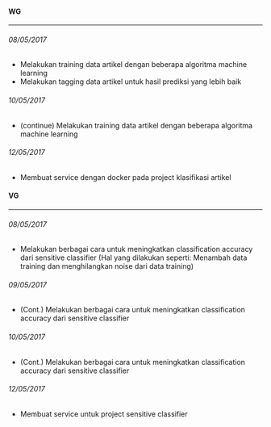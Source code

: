 #### WG
---
###### 08/05/2017
* Melakukan training data artikel dengan beberapa algoritma machine learning
* Melakukan tagging data artikel untuk hasil prediksi yang lebih baik

###### 10/05/2017
* (continue) Melakukan training data artikel dengan beberapa algoritma machine learning

###### 12/05/2017
* Membuat service dengan docker pada project klasifikasi artikel


#### VG
---
###### 08/05/2017
* Melakukan berbagai cara untuk meningkatkan classification accuracy dari sensitive classifier (Hal yang dilakukan seperti: Menambah data training dan menghilangkan noise dari data training)

###### 09/05/2017
* (Cont.) Melakukan berbagai cara untuk meningkatkan classification accuracy dari sensitive classifier

###### 10/05/2017
* (Cont.) Melakukan berbagai cara untuk meningkatkan classification accuracy dari sensitive classifier

###### 12/05/2017
* Membuat service untuk project sensitive classifier
